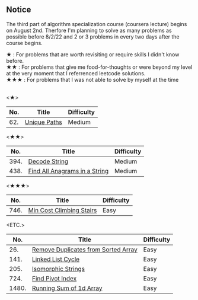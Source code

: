 ## Notice

The third part of algorithm specialization course (coursera lecture) begins on August 2nd. Therfore I'm planning to solve as many problems as possible before 8/2/22 and 2 or 3 problems in every two days after the course begins.

<Special marks>
★ : For problems that are worth revisiting or require skills I didn't know before.<br>
★★ : For problems that give me food-for-thoughts or were beyond my level at the very moment that I referrenced leetcode solutions.<br>
★★★ : For problems that I was not able to solve by myself at the time<br><br>


  
<★>
  
| No.  | Title | Difficulty |
| ------------- | ------------- | ------------- |
| 62. | [Unique Paths](https://github.com/AhnJunYeong0319/LeetcodeChallenge/blob/main/Jun_challenge/(Jun)July_18%2619.ipynb)  | Medium  |


<★★>
  
| No.  | Title | Difficulty |
| ------------- | ------------- | ------------- |
| 394.  | [Decode String](https://github.com/AhnJunYeong0319/LeetcodeChallenge/blob/main/Jun_challenge/(Jun)July_18%2619.ipynb)  | Medium  |
| 438.  | [Find All Anagrams in a String](https://github.com/AhnJunYeong0319/LeetcodeChallenge/blob/main/Jun_challenge/(Jun)July_20%2621.ipynb)  | Medium  |



<★★★>
  
| No.  | Title | Difficulty |
| ------------- | ------------- | ------------- |
| 746.  | [Min Cost Climbing Stairs](https://github.com/AhnJunYeong0319/LeetcodeChallenge/blob/main/Jun_challenge/(Jun)July_20%2621.ipynb)  | Easy  |

<ETC.>
  
| No.  | Title | Difficulty |
| ------------- | ------------- | ------------- |
| 26.  | [Remove Duplicates from Sorted Array](https://github.com/AhnJunYeong0319/LeetcodeChallenge/blob/main/Jun_challenge/(Jun)July_18%2619.ipynb)  | Easy  |
| 141.  | [Linked List Cycle](https://github.com/AhnJunYeong0319/LeetcodeChallenge/blob/main/Jun_challenge/(Jun)July_18%2619.ipynb)  | Easy  |
| 205.  | [Isomorphic Strings](https://github.com/AhnJunYeong0319/LeetcodeChallenge/blob/main/Jun_challenge/(Jun)July_18%2619.ipynb)  | Easy  |
| 724.  | [Find Pivot Index](https://github.com/AhnJunYeong0319/LeetcodeChallenge/blob/main/Jun_challenge/(Jun)July_18%2619.ipynb)  | Easy  |
| 1480.  | [Running Sum of 1d Array](https://github.com/AhnJunYeong0319/LeetcodeChallenge/blob/main/Jun_challenge/(Jun)July_18%2619.ipynb)  | Easy  |
